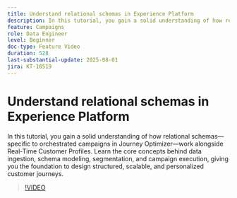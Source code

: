 ```yaml
---
title: Understand relational schemas in Experience Platform
description: In this tutorial, you gain a solid understanding of how relational schemas—specific to orchestrated campaigns in Journey Optimizer—work alongside Real-Time Customer Profiles. Learn the core concepts behind data ingestion, schema modeling, segmentation, and campaign execution, giving you the foundation to design structured, scalable, and personalized customer journeys.
feature: Campaigns
role: Data Engineer
level: Beginner
doc-type: Feature Video
duration: 528
last-substantial-update: 2025-08-01
jira: KT-18519
---
```


# Understand relational schemas in Experience Platform

In this tutorial, you gain a solid understanding of how relational schemas—specific to orchestrated campaigns in Journey Optimizer—work alongside Real-Time Customer Profiles. Learn the core concepts behind data ingestion, schema modeling, segmentation, and campaign execution, giving you the foundation to design structured, scalable, and personalized customer journeys.

>[!VIDEO](https://video.tv.adobe.com/v/3470214/?learn=on&enablevpops)

